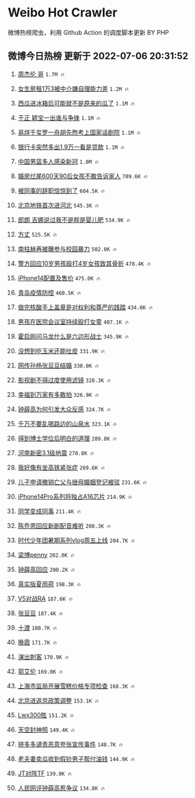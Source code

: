 # Weibo Hot Crawler 



微博热榜爬虫，利用 Github Action 的调度脚本更新 BY PHP 


## 微博今日热榜 更新于 2022-07-06 20:31:52 
1. [周杰伦 哥](https://s.weibo.com/weibo?q=%E5%91%A8%E6%9D%B0%E4%BC%A6%20%E5%93%A5&Refer=top) `1.7M 🔥` 

1. [女生房租1万3被中介嫌自理能力差](https://s.weibo.com/weibo?q=%23%E5%A5%B3%E7%94%9F%E6%88%BF%E7%A7%9F1%E4%B8%873%E8%A2%AB%E4%B8%AD%E4%BB%8B%E5%AB%8C%E8%87%AA%E7%90%86%E8%83%BD%E5%8A%9B%E5%B7%AE%23&Refer=top) `1.2M 🔥` 

1. [西瓜进冰箱后可能就不是原来的瓜了](https://s.weibo.com/weibo?q=%23%E8%A5%BF%E7%93%9C%E8%BF%9B%E5%86%B0%E7%AE%B1%E5%90%8E%E5%8F%AF%E8%83%BD%E5%B0%B1%E4%B8%8D%E6%98%AF%E5%8E%9F%E6%9D%A5%E7%9A%84%E7%93%9C%E4%BA%86%23&Refer=top) `1.1M 🔥` 

1. [于正 颖宝一出谁与争锋](https://s.weibo.com/weibo?q=%E4%BA%8E%E6%AD%A3%20%E9%A2%96%E5%AE%9D%E4%B8%80%E5%87%BA%E8%B0%81%E4%B8%8E%E4%BA%89%E9%94%8B&Refer=top) `1.1M 🔥` 

1. [易烊千玺罗一舟胡先煦考上国家话剧院](https://s.weibo.com/weibo?q=%23%E6%98%93%E7%83%8A%E5%8D%83%E7%8E%BA%E7%BD%97%E4%B8%80%E8%88%9F%E8%83%A1%E5%85%88%E7%85%A6%E8%80%83%E4%B8%8A%E5%9B%BD%E5%AE%B6%E8%AF%9D%E5%89%A7%E9%99%A2%23&Refer=top) `1.1M 🔥` 

1. [银行卡突然多出1.9万一看是贷款](https://s.weibo.com/weibo?q=%23%E9%93%B6%E8%A1%8C%E5%8D%A1%E7%AA%81%E7%84%B6%E5%A4%9A%E5%87%BA1.9%E4%B8%87%E4%B8%80%E7%9C%8B%E6%98%AF%E8%B4%B7%E6%AC%BE%23&Refer=top) `1.1M 🔥` 

1. [中国男篮多人感染新冠](https://s.weibo.com/weibo?q=%23%E4%B8%AD%E5%9B%BD%E7%94%B7%E7%AF%AE%E5%A4%9A%E4%BA%BA%E6%84%9F%E6%9F%93%E6%96%B0%E5%86%A0%23&Refer=top) `1.0M 🔥` 

1. [婚房烂尾600天90后女孩不敢告诉家人](https://s.weibo.com/weibo?q=%23%E5%A9%9A%E6%88%BF%E7%83%82%E5%B0%BE600%E5%A4%A990%E5%90%8E%E5%A5%B3%E5%AD%A9%E4%B8%8D%E6%95%A2%E5%91%8A%E8%AF%89%E5%AE%B6%E4%BA%BA%23&Refer=top) `709.6K 🔥` 

1. [被同事的辞职信惊到了](https://s.weibo.com/weibo?q=%23%E8%A2%AB%E5%90%8C%E4%BA%8B%E7%9A%84%E8%BE%9E%E8%81%8C%E4%BF%A1%E6%83%8A%E5%88%B0%E4%BA%86%23&Refer=top) `604.5K 🔥` 

1. [北京地铁首次进河北](https://s.weibo.com/weibo?q=%23%E5%8C%97%E4%BA%AC%E5%9C%B0%E9%93%81%E9%A6%96%E6%AC%A1%E8%BF%9B%E6%B2%B3%E5%8C%97%23&Refer=top) `545.3K 🔥` 

1. [郎朗 吉娜说过我不是胖是婴儿肥](https://s.weibo.com/weibo?q=%E9%83%8E%E6%9C%97%20%E5%90%89%E5%A8%9C%E8%AF%B4%E8%BF%87%E6%88%91%E4%B8%8D%E6%98%AF%E8%83%96%E6%98%AF%E5%A9%B4%E5%84%BF%E8%82%A5&Refer=top) `534.9K 🔥` 

1. [方丈](https://s.weibo.com/weibo?q=%E6%96%B9%E4%B8%88&Refer=top) `525.5K 🔥` 

1. [南柱赫再被曝参与校园暴力](https://s.weibo.com/weibo?q=%23%E5%8D%97%E6%9F%B1%E8%B5%AB%E5%86%8D%E8%A2%AB%E6%9B%9D%E5%8F%82%E4%B8%8E%E6%A0%A1%E5%9B%AD%E6%9A%B4%E5%8A%9B%23&Refer=top) `502.0K 🔥` 

1. [警方回应10岁男孩殴打4岁女孩致其骨折](https://s.weibo.com/weibo?q=%23%E8%AD%A6%E6%96%B9%E5%9B%9E%E5%BA%9410%E5%B2%81%E7%94%B7%E5%AD%A9%E6%AE%B4%E6%89%934%E5%B2%81%E5%A5%B3%E5%AD%A9%E8%87%B4%E5%85%B6%E9%AA%A8%E6%8A%98%23&Refer=top) `478.4K 🔥` 

1. [iPhone14配置及售价](https://s.weibo.com/weibo?q=%23iPhone14%E9%85%8D%E7%BD%AE%E5%8F%8A%E5%94%AE%E4%BB%B7%23&Refer=top) `475.0K 🔥` 

1. [青岛疫情防控](https://s.weibo.com/weibo?q=%23%E9%9D%92%E5%B2%9B%E7%96%AB%E6%83%85%E9%98%B2%E6%8E%A7%23&Refer=top) `460.5K 🔥` 

1. [做完核酸手上盖章是对权利和尊严的践踏](https://s.weibo.com/weibo?q=%23%E5%81%9A%E5%AE%8C%E6%A0%B8%E9%85%B8%E6%89%8B%E4%B8%8A%E7%9B%96%E7%AB%A0%E6%98%AF%E5%AF%B9%E6%9D%83%E5%88%A9%E5%92%8C%E5%B0%8A%E4%B8%A5%E7%9A%84%E8%B7%B5%E8%B8%8F%23&Refer=top) `434.0K 🔥` 

1. [男孩在医院会议室持续殴打女童](https://s.weibo.com/weibo?q=%23%E7%94%B7%E5%AD%A9%E5%9C%A8%E5%8C%BB%E9%99%A2%E4%BC%9A%E8%AE%AE%E5%AE%A4%E6%8C%81%E7%BB%AD%E6%AE%B4%E6%89%93%E5%A5%B3%E7%AB%A5%23&Refer=top) `407.1K 🔥` 

1. [霍启刚问马龙什么是六边形战士](https://s.weibo.com/weibo?q=%23%E9%9C%8D%E5%90%AF%E5%88%9A%E9%97%AE%E9%A9%AC%E9%BE%99%E4%BB%80%E4%B9%88%E6%98%AF%E5%85%AD%E8%BE%B9%E5%BD%A2%E6%88%98%E5%A3%AB%23&Refer=top) `345.9K 🔥` 

1. [没想到吃玉米还能吐皮](https://s.weibo.com/weibo?q=%23%E6%B2%A1%E6%83%B3%E5%88%B0%E5%90%83%E7%8E%89%E7%B1%B3%E8%BF%98%E8%83%BD%E5%90%90%E7%9A%AE%23&Refer=top) `331.9K 🔥` 

1. [网传孙杨张豆豆结婚](https://s.weibo.com/weibo?q=%23%E7%BD%91%E4%BC%A0%E5%AD%99%E6%9D%A8%E5%BC%A0%E8%B1%86%E8%B1%86%E7%BB%93%E5%A9%9A%23&Refer=top) `330.0K 🔥` 

1. [影视剧不得过度使用滤镜](https://s.weibo.com/weibo?q=%23%E5%BD%B1%E8%A7%86%E5%89%A7%E4%B8%8D%E5%BE%97%E8%BF%87%E5%BA%A6%E4%BD%BF%E7%94%A8%E6%BB%A4%E9%95%9C%23&Refer=top) `328.3K 🔥` 

1. [幸福到万家有多敢拍](https://s.weibo.com/weibo?q=%23%E5%B9%B8%E7%A6%8F%E5%88%B0%E4%B8%87%E5%AE%B6%E6%9C%89%E5%A4%9A%E6%95%A2%E6%8B%8D%23&Refer=top) `326.9K 🔥` 

1. [钟薛高为何引发大众反感](https://s.weibo.com/weibo?q=%23%E9%92%9F%E8%96%9B%E9%AB%98%E4%B8%BA%E4%BD%95%E5%BC%95%E5%8F%91%E5%A4%A7%E4%BC%97%E5%8F%8D%E6%84%9F%23&Refer=top) `324.7K 🔥` 

1. [千万不要乱喝路边的山泉水](https://s.weibo.com/weibo?q=%23%E5%8D%83%E4%B8%87%E4%B8%8D%E8%A6%81%E4%B9%B1%E5%96%9D%E8%B7%AF%E8%BE%B9%E7%9A%84%E5%B1%B1%E6%B3%89%E6%B0%B4%23&Refer=top) `323.1K 🔥` 

1. [得到博士学位后明白的道理](https://s.weibo.com/weibo?q=%23%E5%BE%97%E5%88%B0%E5%8D%9A%E5%A3%AB%E5%AD%A6%E4%BD%8D%E5%90%8E%E6%98%8E%E7%99%BD%E7%9A%84%E9%81%93%E7%90%86%23&Refer=top) `289.8K 🔥` 

1. [河南新密3.1级地震](https://s.weibo.com/weibo?q=%23%E6%B2%B3%E5%8D%97%E6%96%B0%E5%AF%863.1%E7%BA%A7%E5%9C%B0%E9%9C%87%23&Refer=top) `270.8K 🔥` 

1. [我好像有坐高铁紧张症](https://s.weibo.com/weibo?q=%23%E6%88%91%E5%A5%BD%E5%83%8F%E6%9C%89%E5%9D%90%E9%AB%98%E9%93%81%E7%B4%A7%E5%BC%A0%E7%97%87%23&Refer=top) `269.6K 🔥` 

1. [儿子申请撤销亡父与继母婚姻登记被驳](https://s.weibo.com/weibo?q=%23%E5%84%BF%E5%AD%90%E7%94%B3%E8%AF%B7%E6%92%A4%E9%94%80%E4%BA%A1%E7%88%B6%E4%B8%8E%E7%BB%A7%E6%AF%8D%E5%A9%9A%E5%A7%BB%E7%99%BB%E8%AE%B0%E8%A2%AB%E9%A9%B3%23&Refer=top) `231.6K 🔥` 

1. [iPhone14Pro系列将独占A16芯片](https://s.weibo.com/weibo?q=%23iPhone14Pro%E7%B3%BB%E5%88%97%E5%B0%86%E7%8B%AC%E5%8D%A0A16%E8%8A%AF%E7%89%87%23&Refer=top) `214.9K 🔥` 

1. [同学变成同事](https://s.weibo.com/weibo?q=%23%E5%90%8C%E5%AD%A6%E5%8F%98%E6%88%90%E5%90%8C%E4%BA%8B%23&Refer=top) `211.4K 🔥` 

1. [陈乔恩回应新剧配音难听](https://s.weibo.com/weibo?q=%23%E9%99%88%E4%B9%94%E6%81%A9%E5%9B%9E%E5%BA%94%E6%96%B0%E5%89%A7%E9%85%8D%E9%9F%B3%E9%9A%BE%E5%90%AC%23&Refer=top) `208.3K 🔥` 

1. [时代少年团暑期系列vlog周五上线](https://s.weibo.com/weibo?q=%23%E6%97%B6%E4%BB%A3%E5%B0%91%E5%B9%B4%E5%9B%A2%E6%9A%91%E6%9C%9F%E7%B3%BB%E5%88%97vlog%E5%91%A8%E4%BA%94%E4%B8%8A%E7%BA%BF%23&Refer=top) `204.7K 🔥` 

1. [梁博penny](https://s.weibo.com/weibo?q=%E6%A2%81%E5%8D%9Apenny&Refer=top) `202.0K 🔥` 

1. [钟薛高回应](https://s.weibo.com/weibo?q=%23%E9%92%9F%E8%96%9B%E9%AB%98%E5%9B%9E%E5%BA%94%23&Refer=top) `200.2K 🔥` 

1. [真实版夏雨荷](https://s.weibo.com/weibo?q=%23%E7%9C%9F%E5%AE%9E%E7%89%88%E5%A4%8F%E9%9B%A8%E8%8D%B7%23&Refer=top) `198.3K 🔥` 

1. [V5对战RA](https://s.weibo.com/weibo?q=%23V5%E5%AF%B9%E6%88%98RA%23&Refer=top) `187.6K 🔥` 

1. [张豆豆](https://s.weibo.com/weibo?q=%23%E5%BC%A0%E8%B1%86%E8%B1%86%23&Refer=top) `187.4K 🔥` 

1. [十渡](https://s.weibo.com/weibo?q=%E5%8D%81%E6%B8%A1&Refer=top) `180.7K 🔥` 

1. [晚霞](https://s.weibo.com/weibo?q=%E6%99%9A%E9%9C%9E&Refer=top) `171.7K 🔥` 

1. [演出刺客](https://s.weibo.com/weibo?q=%23%E6%BC%94%E5%87%BA%E5%88%BA%E5%AE%A2%23&Refer=top) `170.9K 🔥` 

1. [郭艾伦](https://s.weibo.com/weibo?q=%E9%83%AD%E8%89%BE%E4%BC%A6&Refer=top) `169.0K 🔥` 

1. [上海市监局开展雪糕价格专项检查](https://s.weibo.com/weibo?q=%23%E4%B8%8A%E6%B5%B7%E5%B8%82%E7%9B%91%E5%B1%80%E5%BC%80%E5%B1%95%E9%9B%AA%E7%B3%95%E4%BB%B7%E6%A0%BC%E4%B8%93%E9%A1%B9%E6%A3%80%E6%9F%A5%23&Refer=top) `168.3K 🔥` 

1. [北京进返京政策调整](https://s.weibo.com/weibo?q=%23%E5%8C%97%E4%BA%AC%E8%BF%9B%E8%BF%94%E4%BA%AC%E6%94%BF%E7%AD%96%E8%B0%83%E6%95%B4%23&Refer=top) `153.1K 🔥` 

1. [Lwx300胜](https://s.weibo.com/weibo?q=%23Lwx300%E8%83%9C%23&Refer=top) `151.2K 🔥` 

1. [天空封神照](https://s.weibo.com/weibo?q=%23%E5%A4%A9%E7%A9%BA%E5%B0%81%E7%A5%9E%E7%85%A7%23&Refer=top) `149.4K 🔥` 

1. [拼多多谴责恶意夸张宣传事件](https://s.weibo.com/weibo?q=%23%E6%8B%BC%E5%A4%9A%E5%A4%9A%E8%B0%B4%E8%B4%A3%E6%81%B6%E6%84%8F%E5%A4%B8%E5%BC%A0%E5%AE%A3%E4%BC%A0%E4%BA%8B%E4%BB%B6%23&Refer=top) `148.7K 🔥` 

1. [老夫妻卖瓜收到假钞男子帮付油钱](https://s.weibo.com/weibo?q=%23%E8%80%81%E5%A4%AB%E5%A6%BB%E5%8D%96%E7%93%9C%E6%94%B6%E5%88%B0%E5%81%87%E9%92%9E%E7%94%B7%E5%AD%90%E5%B8%AE%E4%BB%98%E6%B2%B9%E9%92%B1%23&Refer=top) `144.9K 🔥` 

1. [JT对阵TF](https://s.weibo.com/weibo?q=%23JT%E5%AF%B9%E9%98%B5TF%23&Refer=top) `139.0K 🔥` 

1. [人民网评钟薛高惹争议](https://s.weibo.com/weibo?q=%23%E4%BA%BA%E6%B0%91%E7%BD%91%E8%AF%84%E9%92%9F%E8%96%9B%E9%AB%98%E6%83%B9%E4%BA%89%E8%AE%AE%23&Refer=top) `134.8K 🔥` 

